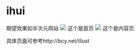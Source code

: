 # ihui
期望效果如半次元网站
![](http://o7yuxw9rh.bkt.clouddn.com/detail_bcy.png)
这个是首页
![](http://o7yuxw9rh.bkt.clouddn.com/index_bcy.png)
这个是内容页

具体页面可参考http://bcy.net/illust
